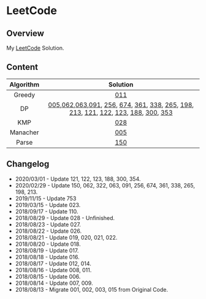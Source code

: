 # LeetCode

## Overview
My [LeetCode](https://leetcode-cn.com/angelmsger/) Solution.

## Content
| Algorithm | Solution |
|:---------:|:--------:|
|Greedy|[011](011.cpp)|
|DP|[005](005.cpp),[062](062.cpp),[063](063.cpp),[091](091.cpp), [256](256.cpp), [674](674.cpp), [361](361.cpp), [338](338.cpp), [265](265.cpp), [198](198.cpp), [213](213.cpp), [121](121.cpp), [122](122.cpp), [123](123.cpp), [188](188.cpp), [300](300.cpp), [353](354.cpp)|
|KMP|[028](028.cpp)|
|Manacher|[005](005.cpp)|
|Parse|[150](150.cpp)|

## Changelog
* 2020/03/01 - Update 121, 122, 123, 188, 300, 354.
* 2020/02/29 - Update 150, 062, 322, 063, 091, 256, 674, 361, 338, 265, 198, 213.
* 2019/11/15 - Update 753
* 2019/03/15 - Update 023.
* 2018/09/17 - Update 110.
* 2018/08/29 - Update 028 - Unfinished.
* 2018/08/23 - Update 027.
* 2018/08/22 - Update 026.
* 2018/08/21 - Update 019, 020, 021, 022.
* 2018/08/20 - Update 018.
* 2018/08/19 - Update 017.
* 2018/08/18 - Update 016.
* 2018/08/17 - Update 012, 014.
* 2018/08/16 - Update 008, 011.
* 2018/08/15 - Update 006.
* 2018/08/14 - Update 007, 009.
* 2018/08/13 - Migrate 001, 002, 003, 015 from Original Code.
